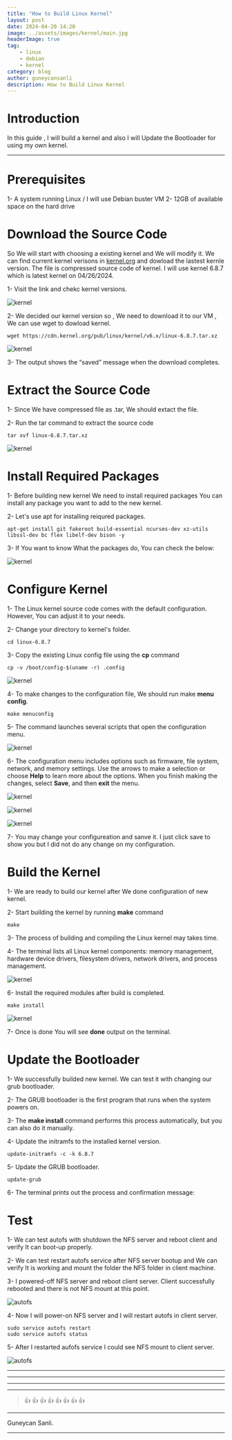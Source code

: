 ```yaml
---
title: "How to Build Linux Kernel"
layout: post
date: 2024-04-20 14:20
image: ../assets/images/kernel/main.jpg
headerImage: true
tag:
    - linux
    - debian
    - kernel
category: blog
author: guneycansanli
description: How to Build Linux Kernel
---
```


# Introduction

In this guide , I will build a kernel and also I will Update the Bootloader for using my own kernel.

---

# Prerequisites

1- A system running Linux / I will use Debian buster VM
2- 12GB of available space on the hard drive

# Download the Source Code

So We will start with choosing a existing kernel and We will modify it. We can find current kernel verisons in [kernel.org](https://www.kernel.org/) and dowload the lastest kernle version. The file is compressed source code of kernel. I will use kernel 6.8.7 which is latest kernel on 04/26/2024.

1- Visit the link and chekc kernel versions.

![kernel][1]

2- We decided our kernel version so , We need to download it to our VM , We can use wget to dowload kernel.

```
wget https://cdn.kernel.org/pub/linux/kernel/v6.x/linux-6.8.7.tar.xz
```

![kernel][2]

3- The output shows the “saved” message when the download completes.

# Extract the Source Code

1- Since We have compressed file as .tar, We should extact the file.

2- Run the tar command to extract the source code

```
tar xvf linux-6.8.7.tar.xz
```

![kernel][3]

# Install Required Packages

1- Before building new kernel We need to install required packages You can install any package you want to add to the new kernel.

2- Let's use apt for installing reiqured packages.

```
apt-get install git fakeroot build-essential ncurses-dev xz-utils libssl-dev bc flex libelf-dev bison -y
```

3- If You want to know What the packages do, You can check the below:

![kernel][4]

# Configure Kernel

1- The Linux kernel source code comes with the default configuration. However, You can adjust it to your needs.

2- Change your directory to kernel's folder.

```
cd linux-6.8.7
```

3- Copy the existing Linux config file using the **cp** command

```
cp -v /boot/config-$(uname -r) .config
```

![kernel][5]

4- To make changes to the configuration file, We should run make **menu config**.

```
make menuconfig
```

5- The command launches several scripts that open the configuration menu.

![kernel][6]

6- The configuration menu includes options such as firmware, file system, network, and memory settings. Use the arrows to make a selection or choose **Help** to learn more about the options. When you finish making the changes, select **Save**, and then **exit** the menu.

![kernel][7]

![kernel][8]

![kernel][9]

7- You may change your configureation and sanve it. I just click save to show you but I did not do any change on my configuration.

# Build the Kernel

1- We are ready to build our kernel after We done configuration of new kernel.

2- Start building the kernel by running **make** command

```
make
```

3- The process of building and compiling the Linux kernel may takes time.

4- The terminal lists all Linux kernel components: memory management, hardware device drivers, filesystem drivers, network drivers, and process management.

![kernel][10]

6- Install the required modules after build is completed.

```
make install
```

![kernel][11]

7- Once is done You will see **done** output on the terminal.

# Update the Bootloader

1- We successfully builded new kernel. We can test it with changing our grub bootloader.

2- The GRUB bootloader is the first program that runs when the system powers on.

3- The **make install** command performs this process automatically, but you can also do it manually.

4- Update the initramfs to the installed kernel version.

```
update-initramfs -c -k 6.8.7
```

5- Update the GRUB bootloader.

```
update-grub
```

6- The terminal prints out the process and confirmation message:

# Test

1- We can test autofs with shutdown the NFS server and reboot client and verify It can boot-up properly.

2- We can test restart autofs service after NFS server bootup and We can verify It is working and mount the folder the NFS folder in client machine.

3- I powered-off NFS server and reboot client server. Client successfully rebooted and there is not NFS mount at this point.

![autofs][6]

4- Now I will power-on NFS server and I will restart autofs in client server.

```
sudo service autofs restart
sudo service autofs status
```

5- After I restarted aufofs service I could see NFS mount to client server.

![autofs][7]

---

---

---

---

> :+1: :+1: :+1: :+1: :+1: :+1: :+1: :+1:

---

Guneycan Sanli.

---

[1]: ../assets/images/kernel/kernel1.jpg
[2]: ../assets/images/kernel/kernel2.jpg
[3]: ../assets/images/kernel/kernel3.jpg
[4]: ../assets/images/kernel/kernel4.jpg
[5]: ../assets/images/kernel/kernel5.jpg
[6]: ../assets/images/kernel/kernel6.jpg
[7]: ../assets/images/kernel/kernel7.jpg
[8]: ../assets/images/kernel/kernel8.jpg
[9]: ../assets/images/kernel/kernel9.jpg
[10]: ../assets/images/kernel/kernel10.jpg
[11]: ../assets/images/kernel/kernel11.jpg
